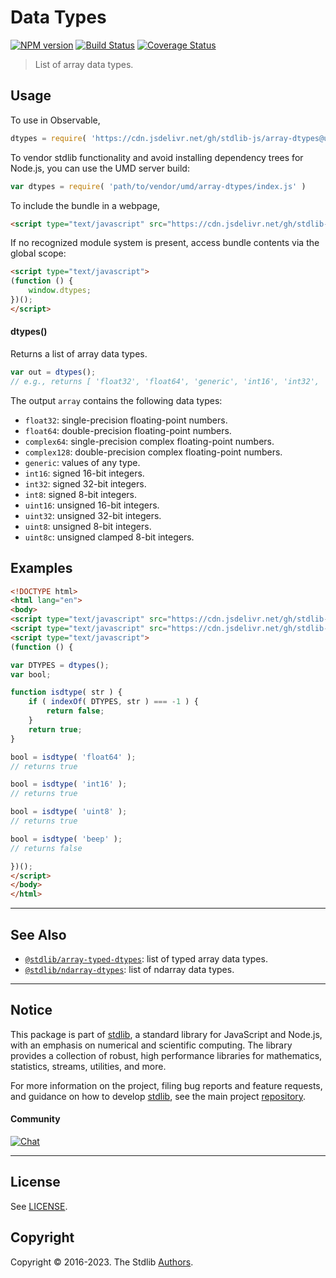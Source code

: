 <!--

@license Apache-2.0

Copyright (c) 2018 The Stdlib Authors.

Licensed under the Apache License, Version 2.0 (the "License");
you may not use this file except in compliance with the License.
You may obtain a copy of the License at

   http://www.apache.org/licenses/LICENSE-2.0

Unless required by applicable law or agreed to in writing, software
distributed under the License is distributed on an "AS IS" BASIS,
WITHOUT WARRANTIES OR CONDITIONS OF ANY KIND, either express or implied.
See the License for the specific language governing permissions and
limitations under the License.

-->

# Data Types

[![NPM version][npm-image]][npm-url] [![Build Status][test-image]][test-url] [![Coverage Status][coverage-image]][coverage-url] <!-- [![dependencies][dependencies-image]][dependencies-url] -->

> List of array data types.

<!-- Section to include introductory text. Make sure to keep an empty line after the intro `section` element and another before the `/section` close. -->

<section class="intro">

</section>

<!-- /.intro -->

<!-- Package usage documentation. -->



<section class="usage">

## Usage

To use in Observable,

```javascript
dtypes = require( 'https://cdn.jsdelivr.net/gh/stdlib-js/array-dtypes@umd/browser.js' )
```

To vendor stdlib functionality and avoid installing dependency trees for Node.js, you can use the UMD server build:

```javascript
var dtypes = require( 'path/to/vendor/umd/array-dtypes/index.js' )
```

To include the bundle in a webpage,

```html
<script type="text/javascript" src="https://cdn.jsdelivr.net/gh/stdlib-js/array-dtypes@umd/browser.js"></script>
```

If no recognized module system is present, access bundle contents via the global scope:

```html
<script type="text/javascript">
(function () {
    window.dtypes;
})();
</script>
```

#### dtypes()

Returns a list of array data types.

```javascript
var out = dtypes();
// e.g., returns [ 'float32', 'float64', 'generic', 'int16', 'int32', 'int8', 'uint16', 'uint32', 'uint8', 'uint8c', 'complex64', 'complex128' ]
```

The output `array` contains the following data types:

-   `float32`: single-precision floating-point numbers.
-   `float64`: double-precision floating-point numbers.
-   `complex64`: single-precision complex floating-point numbers.
-   `complex128`: double-precision complex floating-point numbers.
-   `generic`: values of any type.
-   `int16`: signed 16-bit integers.
-   `int32`: signed 32-bit integers.
-   `int8`: signed 8-bit integers.
-   `uint16`: unsigned 16-bit integers.
-   `uint32`: unsigned 32-bit integers.
-   `uint8`: unsigned 8-bit integers.
-   `uint8c`: unsigned clamped 8-bit integers.

</section>

<!-- /.usage -->

<!-- Package usage notes. Make sure to keep an empty line after the `section` element and another before the `/section` close. -->

<section class="notes">

</section>

<!-- /.notes -->

<!-- Package usage examples. -->

<section class="examples">

## Examples

<!-- eslint no-undef: "error" -->

```html
<!DOCTYPE html>
<html lang="en">
<body>
<script type="text/javascript" src="https://cdn.jsdelivr.net/gh/stdlib-js/utils-index-of@umd/browser.js"></script>
<script type="text/javascript" src="https://cdn.jsdelivr.net/gh/stdlib-js/array-dtypes@umd/browser.js"></script>
<script type="text/javascript">
(function () {

var DTYPES = dtypes();
var bool;

function isdtype( str ) {
    if ( indexOf( DTYPES, str ) === -1 ) {
        return false;
    }
    return true;
}

bool = isdtype( 'float64' );
// returns true

bool = isdtype( 'int16' );
// returns true

bool = isdtype( 'uint8' );
// returns true

bool = isdtype( 'beep' );
// returns false

})();
</script>
</body>
</html>
```

</section>

<!-- /.examples -->

<!-- Section to include cited references. If references are included, add a horizontal rule *before* the section. Make sure to keep an empty line after the `section` element and another before the `/section` close. -->

<section class="references">

</section>

<!-- /.references -->

<!-- Section for related `stdlib` packages. Do not manually edit this section, as it is automatically populated. -->

<section class="related">

* * *

## See Also

-   <span class="package-name">[`@stdlib/array-typed-dtypes`][@stdlib/array/typed-dtypes]</span><span class="delimiter">: </span><span class="description">list of typed array data types.</span>
-   <span class="package-name">[`@stdlib/ndarray-dtypes`][@stdlib/ndarray/dtypes]</span><span class="delimiter">: </span><span class="description">list of ndarray data types.</span>

</section>

<!-- /.related -->

<!-- Section for all links. Make sure to keep an empty line after the `section` element and another before the `/section` close. -->


<section class="main-repo" >

* * *

## Notice

This package is part of [stdlib][stdlib], a standard library for JavaScript and Node.js, with an emphasis on numerical and scientific computing. The library provides a collection of robust, high performance libraries for mathematics, statistics, streams, utilities, and more.

For more information on the project, filing bug reports and feature requests, and guidance on how to develop [stdlib][stdlib], see the main project [repository][stdlib].

#### Community

[![Chat][chat-image]][chat-url]

---

## License

See [LICENSE][stdlib-license].


## Copyright

Copyright &copy; 2016-2023. The Stdlib [Authors][stdlib-authors].

</section>

<!-- /.stdlib -->

<!-- Section for all links. Make sure to keep an empty line after the `section` element and another before the `/section` close. -->

<section class="links">

[npm-image]: http://img.shields.io/npm/v/@stdlib/array-dtypes.svg
[npm-url]: https://npmjs.org/package/@stdlib/array-dtypes

[test-image]: https://github.com/stdlib-js/array-dtypes/actions/workflows/test.yml/badge.svg?branch=main
[test-url]: https://github.com/stdlib-js/array-dtypes/actions/workflows/test.yml?query=branch:main

[coverage-image]: https://img.shields.io/codecov/c/github/stdlib-js/array-dtypes/main.svg
[coverage-url]: https://codecov.io/github/stdlib-js/array-dtypes?branch=main

<!--

[dependencies-image]: https://img.shields.io/david/stdlib-js/array-dtypes.svg
[dependencies-url]: https://david-dm.org/stdlib-js/array-dtypes/main

-->

[chat-image]: https://img.shields.io/gitter/room/stdlib-js/stdlib.svg
[chat-url]: https://gitter.im/stdlib-js/stdlib/

[stdlib]: https://github.com/stdlib-js/stdlib

[stdlib-authors]: https://github.com/stdlib-js/stdlib/graphs/contributors

[umd]: https://github.com/umdjs/umd
[es-module]: https://developer.mozilla.org/en-US/docs/Web/JavaScript/Guide/Modules

[deno-url]: https://github.com/stdlib-js/array-dtypes/tree/deno
[umd-url]: https://github.com/stdlib-js/array-dtypes/tree/umd
[esm-url]: https://github.com/stdlib-js/array-dtypes/tree/esm
[branches-url]: https://github.com/stdlib-js/array-dtypes/blob/main/branches.md

[stdlib-license]: https://raw.githubusercontent.com/stdlib-js/array-dtypes/main/LICENSE

<!-- <related-links> -->

[@stdlib/array/typed-dtypes]: https://github.com/stdlib-js/array-typed-dtypes/tree/umd

[@stdlib/ndarray/dtypes]: https://github.com/stdlib-js/ndarray-dtypes/tree/umd

<!-- </related-links> -->

</section>

<!-- /.links -->
